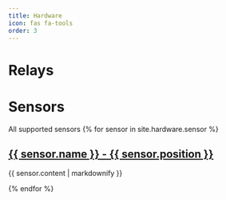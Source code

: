```yaml
---
title: Hardware
icon: fas fa-tools
order: 3
---
```



Relays
======

Sensors
=======
All supported sensors
{% for sensor in site.hardware.sensor %}
  <h2>
    <a href="{{ sensor.url }}">
      {{ sensor.name }} - {{ sensor.position }}
    </a>
  </h2>
  <p>{{ sensor.content | markdownify }}</p>
{% endfor %}